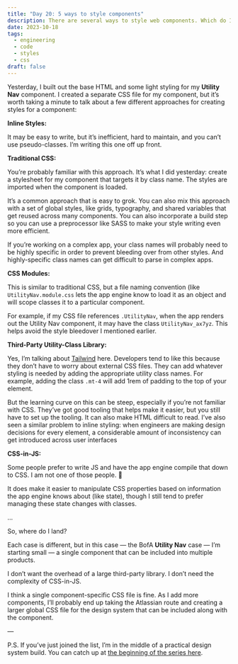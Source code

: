 ```yaml
---
title: "Day 20: 5 ways to style components"
description: There are several ways to style web components. Which do I recommend?
date: 2023-10-18
tags:
  - engineering
  - code
  - styles
  - css
draft: false
---
```

Yesterday, I built out the base HTML and some light styling for my **Utility Nav** component. I created a separate CSS file for my component, but it’s worth taking a minute to talk about a few different approaches for creating styles for a component:

**Inline Styles:** 

It may be easy to write, but it’s inefficient, hard to maintain, and you can’t use pseudo-classes. I’m writing this one off up front. 

**Traditional CSS:** 

You’re probably familiar with this approach. It’s what I did yesterday: create a stylesheet for my component that targets it by class name. The styles are imported when the component is loaded. 

It’s a common approach that is easy to grok. You can also mix this approach with a set of global styles, like grids, typography, and shared variables that get reused across many components. You can also incorporate a build step so you can use a preprocessor like SASS to make your style writing even more efficient.

If you’re working on a complex app, your class names will probably need to be highly specific in order to prevent bleeding over from other styles. And highly-specific class names can get difficult to parse in complex apps.

**CSS Modules:** 

This is similar to traditional CSS, but a file naming convention (like `UtilityNav.module.css` lets the app engine know to load it as an object and will scope classes it to a particular component. 

For example, if my CSS file references `.UtilityNav`, when the app renders out the Utility Nav component, it may have the class `UtilityNav_ax7yz`.  This helps avoid the style bleedover I mentioned earlier.

**Third-Party Utility-Class Library:** 

Yes, I’m talking about [Tailwind](https://tailwindcss.com/) here.  Developers tend to like this because they don’t have to worry about external CSS files. They can add whatever styling is needed by adding the appropriate utility class names. For example, adding the class `.mt-4` will add 1rem of padding to the top of your element.

But the learning curve on this can be steep, especially if you’re not familiar with CSS. They’ve got good tooling that helps make it easier, but you still have to set up the tooling. It can also make HTML difficult to read. I’ve also seen a similar problem to inline styling: when engineers are making design decisions for every element, a considerable amount of inconsistency can get introduced across user interfaces

**CSS-in-JS:**

Some people prefer to write JS and have the app engine compile that down to CSS. I am not one of those people. 🫠

It does make it easier to manipulate CSS properties based on information the app engine knows about (like state), though I still tend to prefer managing these state changes with classes.

…

So, where do I land?

Each case is different, but in this case — the BofA **Utility Nav** case — I’m starting small — a single component that can be included into multiple products.

I don’t want the overhead of a large third-party library. I don’t need the complexity of CSS-in-JS. 

I think a single component-specific CSS file is fine. As I add more components, I’ll probably end up taking the Atlassian route and creating a larger global CSS file for the design system that can be included along with the component.

—

P.S. If you’ve just joined the list, I’m in the middle of a practical design system build. You can catch up at [the beginning of the series here](https://practicaldesignsystems.com/daily/let-s-build-a-design-system/).